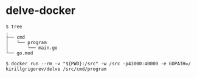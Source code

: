 # delve-docker
    $ tree
    .
    ├── cmd
    │   └── program
    │       └── main.go
    └── go.mod

    $ docker run --rm -v "${PWD}:/src" -w /src -p43000:40000 -e GOPATH=/ kirillgrigorev/delve /src/cmd/program